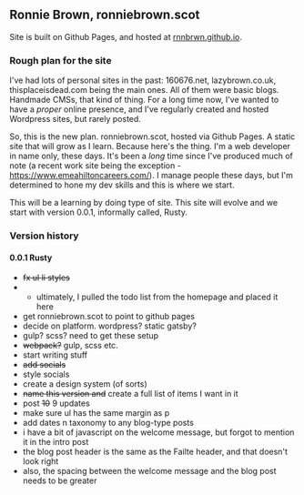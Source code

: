 ## Ronnie Brown, ronniebrown.scot

Site is built on Github Pages, and hosted at
[rnnbrwn.github.io](https://rnnbrwn.github.io).

### Rough plan for the site

I've had lots of personal sites in the past: 160676.net, lazybrown.co.uk, thisplaceisdead.com being the main ones. All of them were basic blogs. Handmade CMSs, that kind of thing. For a long time now, I've wanted to have a _proper_ online presence, and I've regularly created and hosted Wordpress sites, but rarely posted.

So, this is the new plan. ronniebrown.scot, hosted via Github Pages. A static site that will grow as I learn. Because here's the thing. I'm a web developer in name only, these days. It's been a _long_ time since I've produced much of note (a recent work site being the exception - https://www.emeahiltoncareers.com/). I manage people these days, but I'm determined to hone my dev skills and this is where we start.

This will be a learning by doing type of site. This site will evolve and we start with version 0.0.1, informally called, Rusty.

### Version history

#### 0.0.1 Rusty

- ~~fx ul li styles~~
- - ultimately, I pulled the todo list from the homepage and placed it here
- get ronniebrown.scot to point to github pages
- decide on platform. wordpress? static gatsby?
- gulp? scss? need to get these setup
- ~~webpack?~~ gulp, scss etc.
- start writing stuff
- ~~add socials~~
- style socials
- create a design system (of sorts)
- ~~name this version and~~ create a full list of items I want in it
- post ~~10~~ 9 updates
- make sure ul has the same margin as p
- add dates n taxonomy to any blog-type posts
- i have a bit of javascript on the welcome message, but forgot to mention it in the intro post
- the blog post header is the same as the Failte header, and that doesn't look right
- also, the spacing between the welcome message and the blog post needs to be greater
